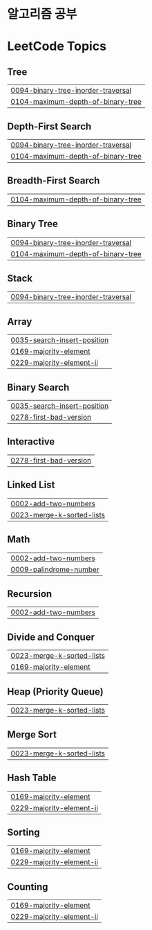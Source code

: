 # 알고리즘 공부

<!---LeetCode Topics Start-->
# LeetCode Topics
## Tree
|  |
| ------- |
| [0094-binary-tree-inorder-traversal](https://github.com/garudanish/algorithm/tree/master/0094-binary-tree-inorder-traversal) |
| [0104-maximum-depth-of-binary-tree](https://github.com/garudanish/algorithm/tree/master/0104-maximum-depth-of-binary-tree) |
## Depth-First Search
|  |
| ------- |
| [0094-binary-tree-inorder-traversal](https://github.com/garudanish/algorithm/tree/master/0094-binary-tree-inorder-traversal) |
| [0104-maximum-depth-of-binary-tree](https://github.com/garudanish/algorithm/tree/master/0104-maximum-depth-of-binary-tree) |
## Breadth-First Search
|  |
| ------- |
| [0104-maximum-depth-of-binary-tree](https://github.com/garudanish/algorithm/tree/master/0104-maximum-depth-of-binary-tree) |
## Binary Tree
|  |
| ------- |
| [0094-binary-tree-inorder-traversal](https://github.com/garudanish/algorithm/tree/master/0094-binary-tree-inorder-traversal) |
| [0104-maximum-depth-of-binary-tree](https://github.com/garudanish/algorithm/tree/master/0104-maximum-depth-of-binary-tree) |
## Stack
|  |
| ------- |
| [0094-binary-tree-inorder-traversal](https://github.com/garudanish/algorithm/tree/master/0094-binary-tree-inorder-traversal) |
## Array
|  |
| ------- |
| [0035-search-insert-position](https://github.com/garudanish/algorithm/tree/master/0035-search-insert-position) |
| [0169-majority-element](https://github.com/garudanish/algorithm/tree/master/0169-majority-element) |
| [0229-majority-element-ii](https://github.com/garudanish/algorithm/tree/master/0229-majority-element-ii) |
## Binary Search
|  |
| ------- |
| [0035-search-insert-position](https://github.com/garudanish/algorithm/tree/master/0035-search-insert-position) |
| [0278-first-bad-version](https://github.com/garudanish/algorithm/tree/master/0278-first-bad-version) |
## Interactive
|  |
| ------- |
| [0278-first-bad-version](https://github.com/garudanish/algorithm/tree/master/0278-first-bad-version) |
## Linked List
|  |
| ------- |
| [0002-add-two-numbers](https://github.com/garudanish/algorithm/tree/master/0002-add-two-numbers) |
| [0023-merge-k-sorted-lists](https://github.com/garudanish/algorithm/tree/master/0023-merge-k-sorted-lists) |
## Math
|  |
| ------- |
| [0002-add-two-numbers](https://github.com/garudanish/algorithm/tree/master/0002-add-two-numbers) |
| [0009-palindrome-number](https://github.com/garudanish/algorithm/tree/master/0009-palindrome-number) |
## Recursion
|  |
| ------- |
| [0002-add-two-numbers](https://github.com/garudanish/algorithm/tree/master/0002-add-two-numbers) |
## Divide and Conquer
|  |
| ------- |
| [0023-merge-k-sorted-lists](https://github.com/garudanish/algorithm/tree/master/0023-merge-k-sorted-lists) |
| [0169-majority-element](https://github.com/garudanish/algorithm/tree/master/0169-majority-element) |
## Heap (Priority Queue)
|  |
| ------- |
| [0023-merge-k-sorted-lists](https://github.com/garudanish/algorithm/tree/master/0023-merge-k-sorted-lists) |
## Merge Sort
|  |
| ------- |
| [0023-merge-k-sorted-lists](https://github.com/garudanish/algorithm/tree/master/0023-merge-k-sorted-lists) |
## Hash Table
|  |
| ------- |
| [0169-majority-element](https://github.com/garudanish/algorithm/tree/master/0169-majority-element) |
| [0229-majority-element-ii](https://github.com/garudanish/algorithm/tree/master/0229-majority-element-ii) |
## Sorting
|  |
| ------- |
| [0169-majority-element](https://github.com/garudanish/algorithm/tree/master/0169-majority-element) |
| [0229-majority-element-ii](https://github.com/garudanish/algorithm/tree/master/0229-majority-element-ii) |
## Counting
|  |
| ------- |
| [0169-majority-element](https://github.com/garudanish/algorithm/tree/master/0169-majority-element) |
| [0229-majority-element-ii](https://github.com/garudanish/algorithm/tree/master/0229-majority-element-ii) |
<!---LeetCode Topics End-->